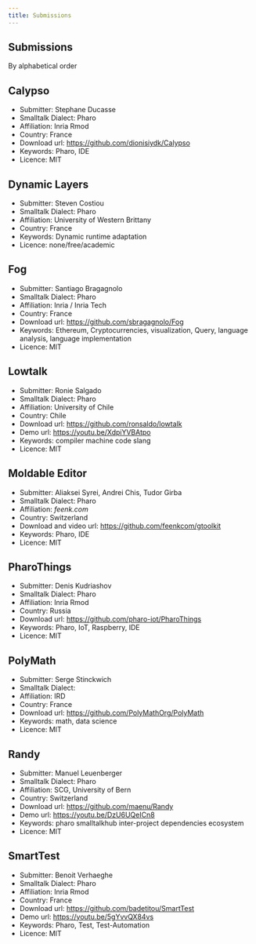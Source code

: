 ```yaml
---
title: Submissions
---
```


## Submissions

By alphabetical order


## Calypso

- Submitter: Stephane Ducasse
- Smalltalk Dialect: Pharo
- Affiliation: Inria Rmod
- Country: France
- Download url: <https://github.com/dionisiydk/Calypso>
- Keywords: Pharo, IDE
- Licence: MIT



## Dynamic Layers

- Submitter: Steven Costiou
- Smalltalk Dialect: Pharo
- Affiliation: University of Western Brittany
- Country: France
- Keywords: Dynamic runtime adaptation
- Licence: none/free/academic



## Fog

- Submitter: Santiago Bragagnolo
- Smalltalk Dialect: Pharo
- Affiliation: Inria / Inria Tech
- Country: France
- Download url: <https://github.com/sbragagnolo/Fog>
- Keywords: Ethereum, Cryptocurrencies, visualization, Query, language analysis, language implementation
- Licence: MIT


## Lowtalk

- Submitter: Ronie Salgado 
- Smalltalk Dialect: Pharo
- Affiliation: University of Chile
- Country: Chile
- Download url: <https://github.com/ronsaldo/lowtalk>
- Demo url: <https://youtu.be/XdpiYVBAtpo>
- Keywords: compiler machine code slang
- Licence: MIT


## Moldable Editor

- Submitter: Aliaksei Syrei, Andrei Chis, Tudor Girba
- Smalltalk Dialect: Pharo
- Affiliation: *feenk.com*
- Country: Switzerland
- Download and video url: <https://github.com/feenkcom/gtoolkit>
- Keywords: Pharo, IDE
- Licence: MIT


## PharoThings

- Submitter: Denis Kudriashov
- Smalltalk Dialect: Pharo
- Affiliation: Inria Rmod
- Country: Russia
- Download url:  <https://github.com/pharo-iot/PharoThings>
- Keywords: Pharo, IoT, Raspberry, IDE
- Licence: MIT



## PolyMath

- Submitter: Serge Stinckwich
- Smalltalk Dialect:
- Affiliation: IRD
- Country: France
- Download url: <https://github.com/PolyMathOrg/PolyMath>
- Keywords: math, data science
- Licence: MIT

## Randy

- Submitter: Manuel Leuenberger
- Smalltalk Dialect: Pharo
- Affiliation: SCG, University of Bern
- Country: Switzerland
- Download url: <https://github.com/maenu/Randy>
- Demo url: <https://youtu.be/DzU6UQeICn8>
- Keywords: pharo smalltalkhub inter-project dependencies ecosystem
- Licence: MIT

## SmartTest
- Submitter: Benoit Verhaeghe
- Smalltalk Dialect: Pharo
- Affiliation: Inria Rmod
- Country: France
- Download url: <https://github.com/badetitou/SmartTest>
- Demo url: <https://youtu.be/5gYvvQX84vs>
- Keywords: Pharo, Test, Test-Automation
- Licence: MIT

